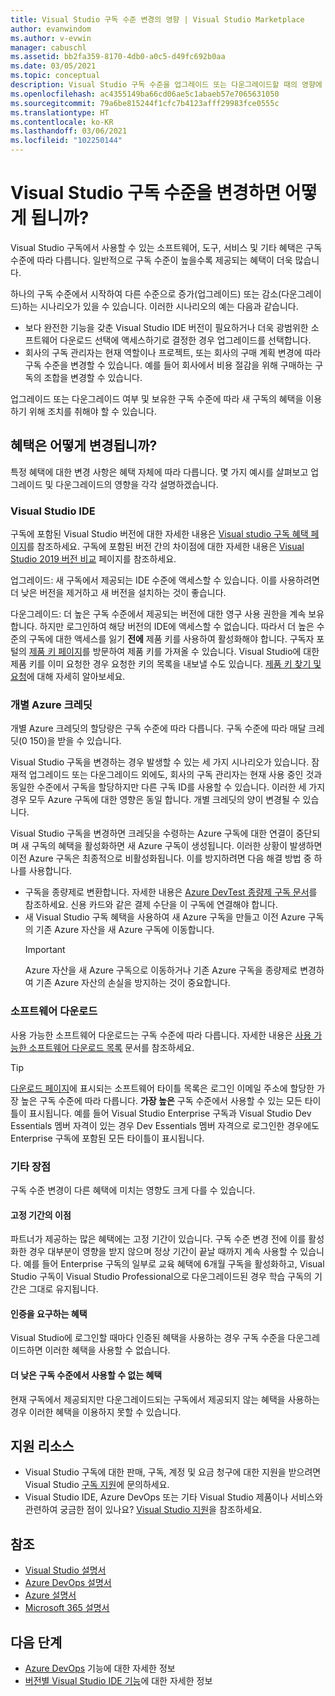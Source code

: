 ```yaml
---
title: Visual Studio 구독 수준 변경의 영향 | Visual Studio Marketplace
author: evanwindom
ms.author: v-evwin
manager: cabuschl
ms.assetid: bb2fa359-8170-4db0-a0c5-d49fc692b0aa
ms.date: 03/05/2021
ms.topic: conceptual
description: Visual Studio 구독 수준을 업그레이드 또는 다운그레이드할 때의 영향에 대해 알아봅니다.
ms.openlocfilehash: ac4355149ba66cd06ae5c1abaeb57e7065631050
ms.sourcegitcommit: 79a6be815244f1cfc7b4123afff29983fce0555c
ms.translationtype: HT
ms.contentlocale: ko-KR
ms.lasthandoff: 03/06/2021
ms.locfileid: "102250144"
---
```

# <a name="what-happens-when-you-change-visual-studio-subscription-levels"></a>Visual Studio 구독 수준을 변경하면 어떻게 됩니까?
Visual Studio 구독에서 사용할 수 있는 소프트웨어, 도구, 서비스 및 기타 혜택은 구독 수준에 따라 다릅니다.  일반적으로 구독 수준이 높을수록 제공되는 혜택이 더욱 많습니다.  

하나의 구독 수준에서 시작하여 다른 수준으로 증가(업그레이드) 또는 감소(다운그레이드)하는 시나리오가 있을 수 있습니다.  이러한 시나리오의 예는 다음과 같습니다.
- 보다 완전한 기능을 갖춘 Visual Studio IDE 버전이 필요하거나 더욱 광범위한 소프트웨어 다운로드 선택에 액세스하기로 결정한 경우 업그레이드를 선택합니다. 
- 회사의 구독 관리자는 현재 역할이나 프로젝트, 또는 회사의 구매 계획 변경에 따라 구독 수준을 변경할 수 있습니다. 예를 들어 회사에서 비용 절감을 위해 구매하는 구독의 조합을 변경할 수 있습니다.  

업그레이드 또는 다운그레이드 여부 및 보유한 구독 수준에 따라 새 구독의 혜택을 이용하기 위해 조치를 취해야 할 수 있습니다.

## <a name="how-do-my-benefits-change"></a>혜택은 어떻게 변경됩니까?
특정 혜택에 대한 변경 사항은 혜택 자체에 따라 다릅니다.  몇 가지 예시를 살펴보고 업그레이드 및 다운그레이드의 영향을 각각 설명하겠습니다.

### <a name="visual-studio-ide"></a>Visual Studio IDE
구독에 포함된 Visual Studio 버전에 대한 자세한 내용은 [Visual studio 구독 혜택 페이지](https://visualstudio.microsoft.com/vs/benefits/)를 참조하세요. 구독에 포함된 버전 간의 차이점에 대한 자세한 내용은 [Visual Studio 2019 버전 비교](https://visualstudio.microsoft.com/vs/compare/) 페이지를 참조하세요.
 
업그레이드: 새 구독에서 제공되는 IDE 수준에 액세스할 수 있습니다.  이를 사용하려면 더 낮은 버전을 제거하고 새 버전을 설치하는 것이 좋습니다.  

다운그레이드: 더 높은 구독 수준에서 제공되는 버전에 대한 영구 사용 권한을 계속 보유합니다.  하지만 로그인하여 해당 버전의 IDE에 액세스할 수 없습니다. 따라서 더 높은 수준의 구독에 대한 액세스를 잃기 **전에** 제품 키를 사용하여 활성화해야 합니다.  구독자 포털의 [제품 키 페이지](https://my.visualstudio.com/productkeys)를 방문하여 제품 키를 가져올 수 있습니다.  Visual Studio에 대한 제품 키를 이미 요청한 경우 요청한 키의 목록을 내보낼 수도 있습니다. [제품 키 찾기 및 요청](find-keys.md)에 대해 자세히 알아보세요.

### <a name="individual-azure-credits"></a>개별 Azure 크레딧
개별 Azure 크레딧의 할당량은 구독 수준에 따라 다릅니다.  구독 수준에 따라 매달 크레딧($0~$150)을 받을 수 있습니다.  

Visual Studio 구독을 변경하는 경우 발생할 수 있는 세 가지 시나리오가 있습니다.  잠재적 업그레이드 또는 다운그레이드 외에도, 회사의 구독 관리자는 현재 사용 중인 것과 동일한 수준에서 구독을 할당하지만 다른 구독 ID를 사용할 수 있습니다.  이러한 세 가지 경우 모두 Azure 구독에 대한 영향은 동일 합니다. 개별 크레딧의 양이 변경될 수 있습니다. 

Visual Studio 구독을 변경하면 크레딧을 수령하는 Azure 구독에 대한 연결이 중단되며 새 구독의 혜택을 활성화하면 새 Azure 구독이 생성됩니다.  이러한 상황이 발생하면 이전 Azure 구독은 최종적으로 비활성화됩니다.  이를 방지하려면 다음 해결 방법 중 하나를 사용합니다.
- 구독을 종량제로 변환합니다.  자세한 내용은 [Azure DevTest 종량제 구독 문서](vs-azure-payg.md)를 참조하세요.  신용 카드와 같은 결제 수단을 이 구독에 연결해야 합니다. 
- 새 Visual Studio 구독 혜택을 사용하여 새 Azure 구독을 만들고 이전 Azure 구독의 기존 Azure 자산을 새 Azure 구독에 이동합니다. 
  > [!IMPORTANT]
  > Azure 자산을 새 Azure 구독으로 이동하거나 기존 Azure 구독을 종량제로 변경하여 기존 Azure 자산의 손실을 방지하는 것이 중요합니다. 
 
### <a name="software-downloads"></a>소프트웨어 다운로드
사용 가능한 소프트웨어 다운로드는 구독 수준에 따라 다릅니다.  자세한 내용은 [사용 가능한 소프트웨어 다운로드 목록](software-download-list.md) 문서를 참조하세요. 

  > [!TIP] 
  > [다운로드 페이지](https://my.visualstudio.com/downloads)에 표시되는 소프트웨어 타이틀 목록은 로그인 이메일 주소에 할당한 가장 높은 구독 수준에 따라 다릅니다.  **가장 높은** 구독 수준에서 사용할 수 있는 모든 타이틀이 표시됩니다.  예를 들어 Visual Studio Enterprise 구독과 Visual Studio Dev Essentials 멤버 자격이 있는 경우 Dev Essentials 멤버 자격으로 로그인한 경우에도 Enterprise 구독에 포함된 모든 타이틀이 표시됩니다.  

### <a name="other-benefits"></a>기타 장점 
구독 수준 변경이 다른 혜택에 미치는 영향도 크게 다를 수 있습니다.  

#### <a name="benefits-with-a-fixed-length"></a>고정 기간의 이점
파트너가 제공하는 많은 혜택에는 고정 기간이 있습니다.  구독 수준 변경 전에 이를 활성화한 경우 대부분이 영향을 받지 않으며 정상 기간이 끝날 때까지 계속 사용할 수 있습니다.  예를 들어 Enterprise 구독의 일부로 교육 혜택에 6개월 구독을 활성화하고, Visual Studio 구독이 Visual Studio Professional으로 다운그레이드된 경우 학습 구독의 기간은 그대로 유지됩니다.  

#### <a name="benefits-that-require-authentication"></a>인증을 요구하는 혜택
Visual Studio에 로그인할 때마다 인증된 혜택을 사용하는 경우 구독 수준을 다운그레이드하면 이러한 혜택을 사용할 수 없습니다.  

#### <a name="benefits-that-are-not-available-in-lower-subscription-levels"></a>더 낮은 구독 수준에서 사용할 수 없는 혜택
현재 구독에서 제공되지만 다운그레이드되는 구독에서 제공되지 않는 혜택을 사용하는 경우 이러한 혜택을 이용하지 못할 수 있습니다.  

## <a name="support-resources"></a>지원 리소스
- Visual Studio 구독에 대한 판매, 구독, 계정 및 요금 청구에 대한 지원을 받으려면 Visual Studio [구독 지원](https://visualstudio.microsoft.com/subscriptions/support/)에 문의하세요.
- Visual Studio IDE, Azure DevOps 또는 기타 Visual Studio 제품이나 서비스와 관련하여 궁금한 점이 있나요?  [Visual Studio 지원](https://visualstudio.microsoft.com/support/)을 참조하세요.

## <a name="see-also"></a>참조
- [Visual Studio 설명서](/visualstudio/)
- [Azure DevOps 설명서](/azure/devops/)
- [Azure 설명서](/azure/)
- [Microsoft 365 설명서](/microsoft-365/)

## <a name="next-steps"></a>다음 단계
- [Azure DevOps](https://azure.microsoft.com/services/devops/) 기능에 대한 자세한 정보
- [버전별 Visual Studio IDE 기능](https://visualstudio.microsoft.com/vs/compare/)에 대한 자세한 정보